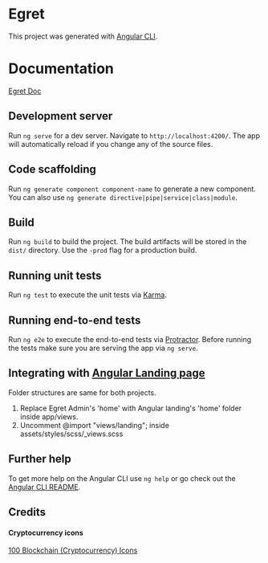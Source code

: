 # Egret

This project was generated with [Angular CLI](https://github.com/angular/angular-cli).

# Documentation

[Egret Doc](http://demos.ui-lib.com/egret-doc/)

## Development server

Run `ng serve` for a dev server. Navigate to `http://localhost:4200/`. The app will automatically reload if you change any of the source files.

## Code scaffolding

Run `ng generate component component-name` to generate a new component. You can also use `ng generate directive|pipe|service|class|module`.

## Build

Run `ng build` to build the project. The build artifacts will be stored in the `dist/` directory. Use the `-prod` flag for a production build.

## Running unit tests

Run `ng test` to execute the unit tests via [Karma](https://karma-runner.github.io).

## Running end-to-end tests

Run `ng e2e` to execute the end-to-end tests via [Protractor](http://www.protractortest.org/).
Before running the tests make sure you are serving the app via `ng serve`.

## Integrating with [Angular Landing page](https://themeforest.net/item/angular-landing-material-design-angular-app-landing-page/21198258)
  Folder structures are same for both projects.
  1. Replace Egret Admin's 'home' with Angular landing's 'home' folder inside app/views.
  2. Uncomment @import "views/landing"; inside assets/styles/scss/_views.scss


## Further help

To get more help on the Angular CLI use `ng help` or go check out the [Angular CLI README](https://github.com/angular/angular-cli/blob/master/README.md).


## Credits
#### Cryptocurrency icons
[100 Blockchain (Cryptocurrency) Icons](https://dribbble.com/shots/4000214-100-Blockchain-Assets-Icons-Freebies)
